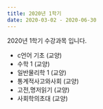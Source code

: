 ```yaml
---
title: 2020년 1학기
date: 2020-03-02 - 2020-06-30
---
```


2020년 1학기 수강과목 입니다.

<!--more-->
- c언어 기초 (교양)
- 수학 1 (교양)
- 일반물리학 1 (교양)
- 통계적사고와사회 (교양)
- 고전,명저읽기 (교양)
- 사회학의초대 (교양)